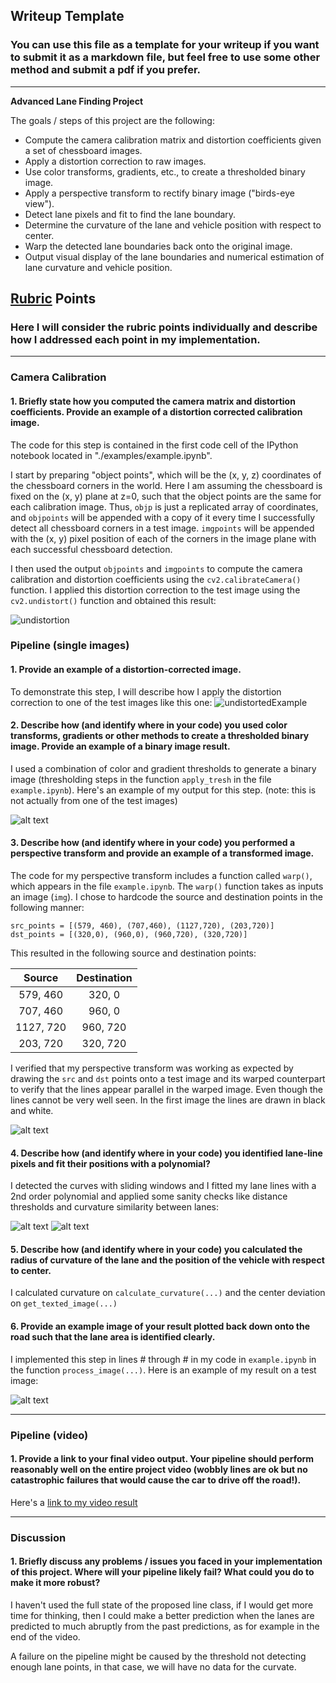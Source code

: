 ## Writeup Template
### You can use this file as a template for your writeup if you want to submit it as a markdown file, but feel free to use some other method and submit a pdf if you prefer.

---

**Advanced Lane Finding Project**

The goals / steps of this project are the following:

* Compute the camera calibration matrix and distortion coefficients given a set of chessboard images.
* Apply a distortion correction to raw images.
* Use color transforms, gradients, etc., to create a thresholded binary image.
* Apply a perspective transform to rectify binary image ("birds-eye view").
* Detect lane pixels and fit to find the lane boundary.
* Determine the curvature of the lane and vehicle position with respect to center.
* Warp the detected lane boundaries back onto the original image.
* Output visual display of the lane boundaries and numerical estimation of lane curvature and vehicle position.

[//]: # (Image References)

[image1]: ./output_images/undistortion.png "Undistorted"
[image2]: ./output_images/undistortedExample.png "Road Transformed"
[image3]: ./output_images/binary.png "Binary Example"
[image4]: ./output_images/perspectiveTransform.png "Warp Example"
[image5]: ./output_images/slidingWindow.png "Sliding Window"
[image6]: ./output_images/curvature.png "Curvature"
[image7]: ./output_images/out_test5.jpg "Output"
[video1]: ./project_video.mp4 "Video"

## [Rubric](https://review.udacity.com/#!/rubrics/571/view) Points
### Here I will consider the rubric points individually and describe how I addressed each point in my implementation.  

---  
### Camera Calibration

#### 1. Briefly state how you computed the camera matrix and distortion coefficients. Provide an example of a distortion corrected calibration image.

The code for this step is contained in the first code cell of the IPython notebook located in "./examples/example.ipynb".  

I start by preparing "object points", which will be the (x, y, z) coordinates of the chessboard corners in the world. Here I am assuming the chessboard is fixed on the (x, y) plane at z=0, such that the object points are the same for each calibration image.  Thus, `objp` is just a replicated array of coordinates, and `objpoints` will be appended with a copy of it every time I successfully detect all chessboard corners in a test image.  `imgpoints` will be appended with the (x, y) pixel position of each of the corners in the image plane with each successful chessboard detection.  

I then used the output `objpoints` and `imgpoints` to compute the camera calibration and distortion coefficients using the `cv2.calibrateCamera()` function.  I applied this distortion correction to the test image using the `cv2.undistort()` function and obtained this result: 

![undistortion][image1]

### Pipeline (single images)

#### 1. Provide an example of a distortion-corrected image.
To demonstrate this step, I will describe how I apply the distortion correction to one of the test images like this one:
![undistortedExample][image2]
#### 2. Describe how (and identify where in your code) you used color transforms, gradients or other methods to create a thresholded binary image.  Provide an example of a binary image result.
I used a combination of color and gradient thresholds to generate a binary image (thresholding steps in the function `apply_tresh` in the file `example.ipynb`).  Here's an example of my output for this step.  (note: this is not actually from one of the test images)

![alt text][image3]

#### 3. Describe how (and identify where in your code) you performed a perspective transform and provide an example of a transformed image.

The code for my perspective transform includes a function called `warp()`, which appears in the file `example.ipynb`.  The `warp()` function takes as inputs an image (`img`). I chose to hardcode the source and destination points in the following manner:

```
src_points = [(579, 460), (707,460), (1127,720), (203,720)]
dst_points = [(320,0), (960,0), (960,720), (320,720)]
```
This resulted in the following source and destination points:

| Source        | Destination   | 
|:-------------:|:-------------:| 
| 579, 460      | 320, 0        | 
| 707, 460      | 960, 0        |
| 1127, 720     | 960, 720      |
| 203, 720      | 320, 720      |

I verified that my perspective transform was working as expected by drawing the `src` and `dst` points onto a test image and its warped counterpart to verify that the lines appear parallel in the warped image. Even though the lines cannot be very well seen. In the first image the lines are drawn in black and white.

![alt text][image4]

#### 4. Describe how (and identify where in your code) you identified lane-line pixels and fit their positions with a polynomial?

I detected the curves with sliding windows and I fitted my lane lines with a 2nd order polynomial and applied some sanity checks like distance thresholds and curvature similarity between lanes:

![alt text][image5]
![alt text][image6]

#### 5. Describe how (and identify where in your code) you calculated the radius of curvature of the lane and the position of the vehicle with respect to center.

I calculated curvature on `calculate_curvature(...)` and the center deviation on `get_texted_image(...)`

#### 6. Provide an example image of your result plotted back down onto the road such that the lane area is identified clearly.

I implemented this step in lines # through # in my code in `example.ipynb` in the function `process_image(...)`.  Here is an example of my result on a test image:

![alt text][image7]

---

### Pipeline (video)

#### 1. Provide a link to your final video output.  Your pipeline should perform reasonably well on the entire project video (wobbly lines are ok but no catastrophic failures that would cause the car to drive off the road!).

Here's a [link to my video result](https://drive.google.com/file/d/0B3F-Rn6bPunbVGtTWUp3UG9ucEU/view?usp=sharing)

---

### Discussion

#### 1. Briefly discuss any problems / issues you faced in your implementation of this project.  Where will your pipeline likely fail?  What could you do to make it more robust?

I haven't used the full state of the proposed line class,  if I would get more time for thinking, then I could make a better prediction when the lanes are predicted to much abruptly from the past predictions, as for example in the end of the video.

A failure on the pipeline might be caused by the threshold not detecting enough lane points, in that case, we will have no data for the curvate.
